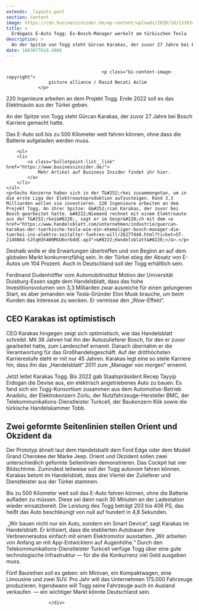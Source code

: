```yaml
--- 
extends: _layouts.post 
section: content 
image: https://cdn.businessinsider.de/wp-content/uploads/2020/10/133934733-scaled.jpg 
title: > 
  Erdogans E-Auto Togg: Ex-Bosch-Manager werkelt am türkischen Tesla 
description: > 
  An der Spitze von Togg steht Gürcan Karakas, der zuvor 27 Jahre bei Bosch Karriere gemacht hatte.Auch in Deutschland soll der Togg erhältlich sein.Jetzt leitet Karakas Togg.Zumindest teilweise soll der Togg autonom fahren können.Bis zu 500 Kilometer weit soll das E-Auto fahren können, ohne die Batterie aufladen zu müssen. 
date: 1603077618.4886 
--- 
```

<div>
							<img src="https://cdn.businessinsider.de/wp-content/uploads/2020/10/133934733-600x402.jpg" alt="" title="">
			
										<p class="bi-content-image-copyright">
					picture alliance / Rasid Necati Aslim
				</p>
					
	


<p>220 Ingenieure arbeiten an dem Projekt Togg. Ende 2022 soll es das Elektroauto aus der T&#252;rkei geben.</p>
<p>An der Spitze von Togg steht G&#252;rcan Karakas, der zuvor 27 Jahre bei Bosch Karriere gemacht hatte.</p>
<p>Das E-Auto soll bis zu 500 Kilometer weit fahren k&#246;nnen, ohne dass die Batterie aufgeladen werden muss.</p>


		<ul>
		<li>
			<a class="bulletpoint-list__link" href="https://www.businessinsider.de/">
				Mehr Artikel auf Business Insider findet ihr hier.
			</a>
		</li>
	</ul>
	<p>Sechs Konzerne haben sich in der T&#252;rkei zusammengetan, um in die erste Liga der Elektroautoproduktion aufzusteigen. Rund 3,3 Milliarden wollen sie investieren. 220 Ingenieure arbeiten an dem Projekt Togg. An ihrer Spitze: G&#252;rcan Karakas, der zuvor bei Bosch gearbeitet hatte. &#8222;Niemand rechnet mit einem Elektroauto aus der T&#252;rkei&#8220;, sagt er im Gespr&#228;ch mit dem <a href="https://www.handelsblatt.com/unternehmen/industrie/guercan-karakas-der-tuerkische-tesla-wie-ein-ehemaliger-bosch-manager-die-tuerkei-ins-elektro-zeitalter-fuehren-will/26277448.html?ticket=ST-2140864-SJtqH3h4W9MGU6nrbddC-ap3">&#8222;Handelsblatt&#8220;</a>.</p>



<p>Deshalb wolle er die Erwartungen &#252;bertreffen und von Beginn an auf dem globalen Markt konkurrenzf&#228;hig sein. In der T&#252;rkei stieg der Absatz von E-Autos um 104 Prozent. Auch in Deutschland soll der Togg erh&#228;ltlich sein. </p>



<p>Ferdinand Dudenh&#246;ffer vom Automobilinstitut Motion der Universit&#228;t Duisburg-Essen sagte dem Handelsblatt, dass das hohe Investitionsvolumen von 3,3 Milliarden zwar ausreiche f&#252;r einen gelungenen Start, es aber jemanden wie Tesla-Gr&#252;nder Elon Musk brauche, um beim Kunden das Interesse zu wecken. Er vermisse den &#8222;Wow-Effekt&#8220;.</p>



<h2>CEO Karakas ist optimistisch</h2>



<p>CEO Karakas hingegen zeigt sich optimistisch, wie das Handelsblatt schreibt. Mit 38 Jahren hat ihn der Autozulieferer Bosch, f&#252;r den er zuvor gearbeitet hatte, zum Landeschef ernannt. Danach &#252;bernahm er die Verantwortung f&#252;r das Gro&#223;handelsgesch&#228;ft. Auf der dritth&#246;chsten Karrierestufe steht er mit nur 45 Jahren. Karakas legt eine so steile Karriere hin, dass ihn das &#8222;Handelsblatt&#8220; 2011 zum &#8222;Manager von morgen&#8220; ernennt.</p>



<p>Jetzt leitet Karakas Togg. Bis 2022 gab Staatspr&#228;sident Recep Tayyip Erdogan&#160;die Devise aus, ein elektrisch angetriebenes Auto zu bauen. Es fand sich ein Togg-Konsortium zusammen aus dem Automotive-Betrieb Anadolu, der Elektrokonzern Zorlu, der Nutzfahrzeuge-Hersteller BMC, der Telekommunikations-Dienstleister Turkcell, der Baukonzern K&#246;k sowie die t&#252;rkische Handelskammer Tobb.</p>



<h2>Zwei geformte Seitenlinien stellen Orient und Okzident da</h2>



<p>Der Prototyp &#228;hnelt laut dem Handelsbaltt dem Ford Edge oder dem Modell Grand Cherokee der Marke Jeep. Orient und Okzident sollen zwei unterschiedlich geformte Seitenlinien demonstrieren. Das Cockpit hat vier Bildschirme. Zumindest teilweise soll der Togg autonom fahren k&#246;nnen. Karakas betont im Handelsblatt, dass drei Viertel der Zulieferer und Dienstleister aus der T&#252;rkei stammen.</p>


<p class="OUTBRAIN"></p>
<p>Bis zu 500 Kilometer weit soll das E-Auto fahren k&#246;nnen, ohne die Batterie aufladen zu m&#252;ssen. Diese sei dann nach 30 Minuten an der Ladestation wieder einsatzbereit. Die Leistung des Togg betr&#228;gt 203 bis 406 PS, das hei&#223;t das Auto beschleunigt von null auf hundert in 4,8 Sekunden.</p>



<p>&#160;&#8222;Wir bauen nicht nur ein Auto, sondern ein Smart Device&#8220;, sagt Karakas im Handelsblatt. Er kritisiert, dass die etablierten Autobauer ihre Verbrennerautos einfach mit einem Elektromotor ausstatten.  &#8222;Wir arbeiten von Anfang an mit App-Entwicklern auf Augenh&#246;he.&#8220; Durch den Telekommunikations-Dienstleister Turkcell verf&#252;ge Togg &#252;ber eine gute technologische Infrastruktur &#8212; f&#252;r die die Konkurrenz viel Geld ausgeben muss.</p>



<p>F&#252;nf Baureihen soll es geben: ein Minivan, ein Kompaktwagen, eine Limousine und zwei SUV. Pro Jahr will das Unternehmen 175.000 Fahrzeuge produzieren. Irgendwann will Togg seine Fahrzeuge auch im Ausland verkaufen &#160;&#8212; ein wichtiger Markt k&#246;nnte Deutschland sein.</p>



 



<p></p>


			
					</div>